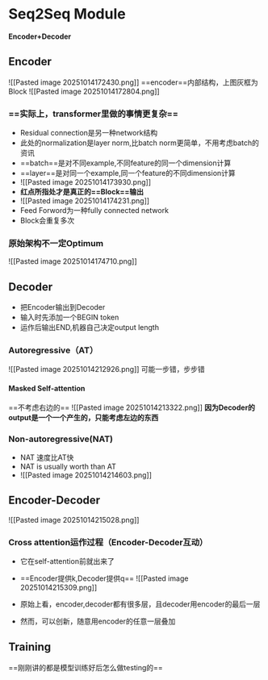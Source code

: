 # Seq2Seq Module

__Encoder+Decoder__

## Encoder

![[Pasted image 20251014172430.png]]
==encoder==内部结构，上图灰框为Block
![[Pasted image 20251014172804.png]]
### ==实际上，transformer里做的事情更复杂==

- Residual connection是另一种network结构
- 此处的normalization是layer norm,比batch norm更简单，不用考虑batch的资讯
- ==batch==是对不同example,不同feature的同一个dimension计算
- ==layer==是对同一个example,同一个feature的不同dimension计算
- ![[Pasted image 20251014173930.png]]
- **红点所指处才是真正的==Block==输出**
- ![[Pasted image 20251014174231.png]]
- Feed Forword为一种fully connected network
- Block会重复多次

### 原始架构不一定Optimum

![[Pasted image 20251014174710.png]]


## Decoder

- 把Encoder输出到Decoder
- 输入时先添加一个BEGIN token
- 运作后输出END,机器自己决定output length

### Autoregressive（AT）

![[Pasted image 20251014212926.png]]
可能一步错，步步错

#### Masked Self-attention
==不考虑右边的==
![[Pasted image 20251014213322.png]]
**因为Decoder的output是一个一个产生的，只能考虑左边的东西**

### Non-autoregressive(NAT)

- NAT 速度比AT快
- NAT is usually worth than AT
- ![[Pasted image 20251014214603.png]]



 ## Encoder-Decoder

![[Pasted image 20251014215028.png]]


### Cross attention运作过程（Encoder-Decoder互动）
- 它在self-attention前就出来了
- ==Encoder提供k,Decoder提供q==
![[Pasted image 20251014215309.png]]

- 原始上看，encoder,decoder都有很多层，且decoder用encoder的最后一层
- 然而，可以创新，随意用encoder的任意一层叠加

## Training

==刚刚讲的都是模型训练好后怎么做testing的==


